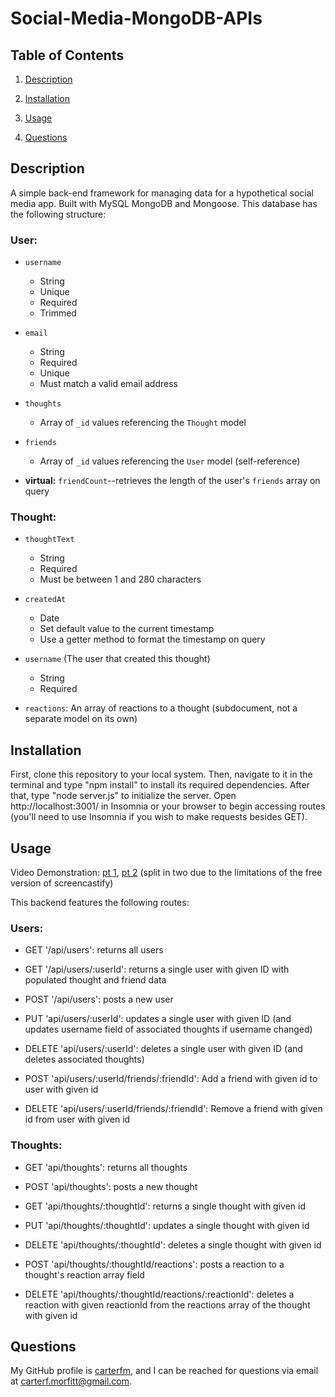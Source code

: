 # Social-Media-MongoDB-APIs

## Table of Contents

1. [Description](#description)

2. [Installation](#installation)

3. [Usage](#usage)

4. [Questions](#questions)

## Description <a id="description"></a>

A simple back-end framework for managing data for a hypothetical social media app. Built with MySQL MongoDB and Mongoose. This database has the following structure:

### User:

* `username`
  * String
  * Unique
  * Required
  * Trimmed

* `email`
  * String
  * Required
  * Unique
  * Must match a valid email address

* `thoughts`
  * Array of `_id` values referencing the `Thought` model

* `friends`
  * Array of `_id` values referencing the `User` model (self-reference)

* **virtual:** `friendCount`--retrieves the length of the user's `friends` array on query


### Thought:

* `thoughtText`
  * String
  * Required
  * Must be between 1 and 280 characters

* `createdAt`
  * Date
  * Set default value to the current timestamp
  * Use a getter method to format the timestamp on query

* `username` (The user that created this thought)
  * String
  * Required

* `reactions`: An array of reactions to a thought (subdocument, not a separate model on its own)

## Installation <a id="installation"></a>

First, clone this repository to your local system. Then, navigate to it in the terminal and type "npm install" to install its required dependencies. After that, type "node server.js" to initialize the server. Open http://localhost:3001/ in Insomnia or your browser to begin accessing routes (you'll need to use Insomnia if you wish to make requests besides GET).

## Usage <a id="usage"></a>

Video Demonstration: [pt 1](https://youtu.be/yW3duWCz5pM), [pt 2](https://youtu.be/OCftfzzl-8I) (split in two due to the limitations of the free version of screencastify)

This backend features the following routes:

### Users:

* GET '/api/users': returns all users 

* GET '/api/users/:userId': returns a single user with given ID with populated thought and friend data

* POST '/api/users': posts a new user 

* PUT 'api/users/:userId': updates a single user with given ID (and updates username field of associated thoughts if username changed)

* DELETE 'api/users/:userId': deletes a single user with given ID (and deletes associated thoughts)

* POST 'api/users/:userId/friends/:friendId': Add a friend with given id to user with given id

* DELETE 'api/users/:userId/friends/:friendId': Remove a friend with given id from user with given id

### Thoughts:

* GET 'api/thoughts': returns all thoughts 

* POST 'api/thoughts': posts a new thought

* GET 'api/thoughts/:thoughtId': returns a single thought with given id

* PUT 'api/thoughts/:thoughtId': updates a single thought with given id

* DELETE 'api/thoughts/:thoughtId': deletes a single thought with given id

* POST 'api/thoughts/:thoughtId/reactions': posts a reaction to a thought's reaction array field

* DELETE 'api/thoughts/:thoughtId/reactions/:reactionId': deletes a reaction with given reactionId from the reactions array of the thought with given id

## Questions <a id="questions"></a>

My GitHub profile is [carterfm](https://github.com/carterfm), and I can be reached for questions via email at [carterf.morfitt@gmail.com](mailto:carterf.morfitt@gmail.com).
